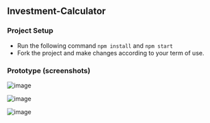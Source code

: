 ## Investment-Calculator

### Project Setup
 - Run the following command ```npm install``` and ```npm start```
 - Fork the project and make changes according to your term of use.

### Prototype (screenshots)

![image](https://firebasestorage.googleapis.com/v0/b/fir-tutorial-1-2e338.appspot.com/o/IMG-20240706-WA0028.jpg?alt=media&token=5b37bdc1-ea49-44a7-8aba-78dde91f2fa1)

![image](https://firebasestorage.googleapis.com/v0/b/fir-tutorial-1-2e338.appspot.com/o/IMG-20240706-WA0027.jpg?alt=media&token=d0ee0e9f-c72c-4df0-9ae8-8934edea07c7)

![image](https://firebasestorage.googleapis.com/v0/b/fir-tutorial-1-2e338.appspot.com/o/IMG-20240706-WA0026.jpg?alt=media&token=2869a93f-6d73-4a11-9d52-f1e9ad84e105)
